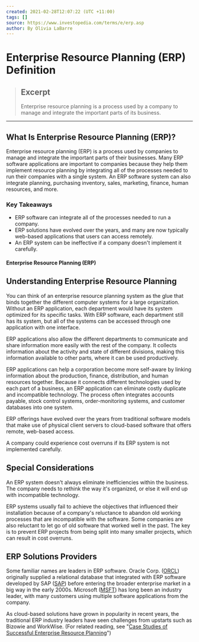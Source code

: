```yaml
---
created: 2021-02-28T12:07:22 (UTC +11:00)
tags: []
source: https://www.investopedia.com/terms/e/erp.asp
author: By Olivia LaBarre
---
```


# Enterprise Resource Planning (ERP) Definition

> ## Excerpt
> Enterprise resource planning is a process used by a company to manage and integrate the important parts of its business.

---
## What Is Enterprise Resource Planning (ERP)?

Enterprise resource planning (ERP) is a process used by companies to manage and integrate the important parts of their businesses. Many ERP software applications are important to companies because they help them implement resource planning by integrating all of the processes needed to run their companies with a single system. An ERP software system can also integrate planning, purchasing inventory, sales, marketing, finance, human resources, and more.

### Key Takeaways

-   ERP software can integrate all of the processes needed to run a company.
-   ERP solutions have evolved over the years, and many are now typically web-based applications that users can access remotely.
-   An ERP system can be ineffective if a company doesn't implement it carefully.

#### Enterprise Resource Planning (ERP)

## Understanding Enterprise Resource Planning

You can think of an enterprise resource planning system as the glue that binds together the different computer systems for a large organization. Without an ERP application, each department would have its system optimized for its specific tasks. With ERP software, each department still has its system, but all of the systems can be accessed through one application with one interface.

ERP applications also allow the different departments to communicate and share information more easily with the rest of the company. It collects information about the activity and state of different divisions, making this information available to other parts, where it can be used productively.

ERP applications can help a corporation become more self-aware by linking information about the production, finance, distribution, and human resources together. Because it connects different technologies used by each part of a business, an ERP application can eliminate costly duplicate and incompatible technology. The process often integrates accounts payable, stock control systems, order-monitoring systems, and customer databases into one system.

ERP offerings have evolved over the years from traditional software models that make use of physical client servers to cloud-based software that offers remote, web-based access.

A company could experience cost overruns if its ERP system is not implemented carefully.

## Special Considerations

An ERP system doesn't always eliminate inefficiencies within the business. The company needs to rethink the way it's organized, or else it will end up with incompatible technology.

ERP systems usually fail to achieve the objectives that influenced their installation because of a company's reluctance to abandon old working processes that are incompatible with the software. Some companies are also reluctant to let go of old software that worked well in the past. The key is to prevent ERP projects from being split into many smaller projects, which can result in cost overruns.

## ERP Solutions Providers

Some familiar names are leaders in ERP software. Oracle Corp. ([ORCL](https://www.investopedia.com/markets/quote?tvwidgetsymbol=orcl)) originally supplied a relational database that integrated with ERP software developed by SAP ([SAP](https://www.investopedia.com/markets/quote?tvwidgetsymbol=sap)) before entering the broader enterprise market in a big way in the early 2000s. Microsoft ([MSFT](https://www.investopedia.com/markets/quote?tvwidgetsymbol=msft)) has long been an industry leader, with many customers using multiple software applications from the company.

As cloud-based solutions have grown in popularity in recent years, the traditional ERP industry leaders have seen challenges from upstarts such as Bizowie and WorkWise. (For related reading, see "[Case Studies of Successful Enterprise Resource Planning](https://www.investopedia.com/articles/investing/111214/lg-case-study-successful-enterprise-resource-planning-system.asp)")
